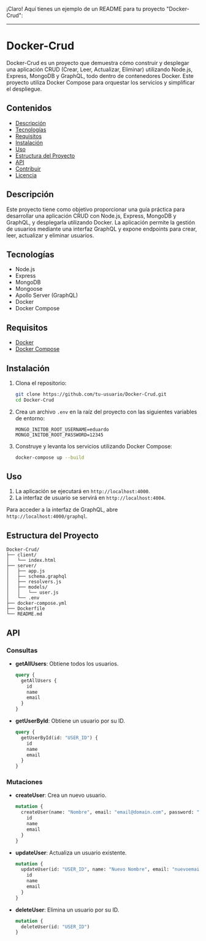 ¡Claro! Aquí tienes un ejemplo de un README para tu proyecto "Docker-Crud":

---

# Docker-Crud

Docker-Crud es un proyecto que demuestra cómo construir y desplegar una aplicación CRUD (Crear, Leer, Actualizar, Eliminar) utilizando Node.js, Express, MongoDB y GraphQL, todo dentro de contenedores Docker. Este proyecto utiliza Docker Compose para orquestar los servicios y simplificar el despliegue.

## Contenidos

- [Descripción](#descripción)
- [Tecnologías](#tecnologías)
- [Requisitos](#requisitos)
- [Instalación](#instalación)
- [Uso](#uso)
- [Estructura del Proyecto](#estructura-del-proyecto)
- [API](#api)
- [Contribuir](#contribuir)
- [Licencia](#licencia)

## Descripción

Este proyecto tiene como objetivo proporcionar una guía práctica para desarrollar una aplicación CRUD con Node.js, Express, MongoDB y GraphQL, y desplegarla utilizando Docker. La aplicación permite la gestión de usuarios mediante una interfaz GraphQL y expone endpoints para crear, leer, actualizar y eliminar usuarios.

## Tecnologías

- Node.js
- Express
- MongoDB
- Mongoose
- Apollo Server (GraphQL)
- Docker
- Docker Compose

## Requisitos

- [Docker](https://www.docker.com/get-started)
- [Docker Compose](https://docs.docker.com/compose/install/)

## Instalación

1. Clona el repositorio:
   ```sh
   git clone https://github.com/tu-usuario/Docker-Crud.git
   cd Docker-Crud
   ```

2. Crea un archivo `.env` en la raíz del proyecto con las siguientes variables de entorno:
   ```env
   MONGO_INITDB_ROOT_USERNAME=eduardo
   MONGO_INITDB_ROOT_PASSWORD=12345
   ```

3. Construye y levanta los servicios utilizando Docker Compose:
   ```sh
   docker-compose up --build
   ```

## Uso

1. La aplicación se ejecutará en `http://localhost:4000`.
2. La interfaz de usuario se servirá en `http://localhost:4004`.

Para acceder a la interfaz de GraphQL, abre `http://localhost:4000/graphql`.

## Estructura del Proyecto

```
Docker-Crud/
├── client/
│   └── index.html
├── server/
│   ├── app.js
│   ├── schema.graphql
│   ├── resolvers.js
│   ├── models/
│   │   └── user.js
│   └── .env
├── docker-compose.yml
├── Dockerfile
└── README.md
```

## API

### Consultas

- **getAllUsers**: Obtiene todos los usuarios.
  ```graphql
  query {
    getAllUsers {
      id
      name
      email
    }
  }
  ```

- **getUserById**: Obtiene un usuario por su ID.
  ```graphql
  query {
    getUserById(id: "USER_ID") {
      id
      name
      email
    }
  }
  ```

### Mutaciones

- **createUser**: Crea un nuevo usuario.
  ```graphql
  mutation {
    createUser(name: "Nombre", email: "email@domain.com", password: "password") {
      id
      name
      email
    }
  }
  ```

- **updateUser**: Actualiza un usuario existente.
  ```graphql
  mutation {
    updateUser(id: "USER_ID", name: "Nuevo Nombre", email: "nuevoemail@domain.com", password: "newpassword") {
      id
      name
      email
    }
  }
  ```

- **deleteUser**: Elimina un usuario por su ID.
  ```graphql
  mutation {
    deleteUser(id: "USER_ID")
  }
  ```
